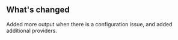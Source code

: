 
## What's changed

Added more output when there is a configuration issue, and added additional providers.
